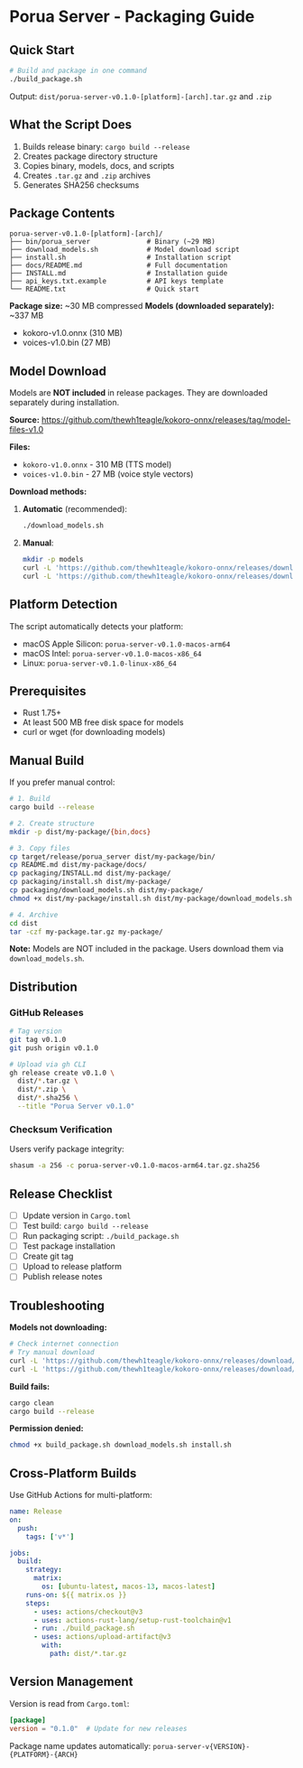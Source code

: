 # Porua Server - Packaging Guide

## Quick Start

```bash
# Build and package in one command
./build_package.sh
```

Output: `dist/porua-server-v0.1.0-[platform]-[arch].tar.gz` and `.zip`

## What the Script Does

1. Builds release binary: `cargo build --release`
2. Creates package directory structure
3. Copies binary, models, docs, and scripts
4. Creates `.tar.gz` and `.zip` archives
5. Generates SHA256 checksums

## Package Contents

```
porua-server-v0.1.0-[platform]-[arch]/
├── bin/porua_server              # Binary (~29 MB)
├── download_models.sh            # Model download script
├── install.sh                    # Installation script
├── docs/README.md                # Full documentation
├── INSTALL.md                    # Installation guide
├── api_keys.txt.example          # API keys template
└── README.txt                    # Quick start
```

**Package size:** ~30 MB compressed
**Models (downloaded separately):** ~337 MB
  - kokoro-v1.0.onnx (310 MB)
  - voices-v1.0.bin (27 MB)

## Model Download

Models are **NOT included** in release packages. They are downloaded separately during installation.

**Source:** https://github.com/thewh1teagle/kokoro-onnx/releases/tag/model-files-v1.0

**Files:**
- `kokoro-v1.0.onnx` - 310 MB (TTS model)
- `voices-v1.0.bin` - 27 MB (voice style vectors)

**Download methods:**

1. **Automatic** (recommended):
   ```bash
   ./download_models.sh
   ```

2. **Manual**:
   ```bash
   mkdir -p models
   curl -L 'https://github.com/thewh1teagle/kokoro-onnx/releases/download/model-files-v1.0/kokoro-v1.0.onnx' -o models/kokoro-v1.0.onnx
   curl -L 'https://github.com/thewh1teagle/kokoro-onnx/releases/download/model-files-v1.0/voices-v1.0.bin' -o models/voices-v1.0.bin
   ```

## Platform Detection

The script automatically detects your platform:
- macOS Apple Silicon: `porua-server-v0.1.0-macos-arm64`
- macOS Intel: `porua-server-v0.1.0-macos-x86_64`
- Linux: `porua-server-v0.1.0-linux-x86_64`

## Prerequisites

- Rust 1.75+
- At least 500 MB free disk space for models
- curl or wget (for downloading models)

## Manual Build

If you prefer manual control:

```bash
# 1. Build
cargo build --release

# 2. Create structure
mkdir -p dist/my-package/{bin,docs}

# 3. Copy files
cp target/release/porua_server dist/my-package/bin/
cp README.md dist/my-package/docs/
cp packaging/INSTALL.md dist/my-package/
cp packaging/install.sh dist/my-package/
cp packaging/download_models.sh dist/my-package/
chmod +x dist/my-package/install.sh dist/my-package/download_models.sh

# 4. Archive
cd dist
tar -czf my-package.tar.gz my-package/
```

**Note:** Models are NOT included in the package. Users download them via `download_models.sh`.

## Distribution

### GitHub Releases

```bash
# Tag version
git tag v0.1.0
git push origin v0.1.0

# Upload via gh CLI
gh release create v0.1.0 \
  dist/*.tar.gz \
  dist/*.zip \
  dist/*.sha256 \
  --title "Porua Server v0.1.0"
```

### Checksum Verification

Users verify package integrity:
```bash
shasum -a 256 -c porua-server-v0.1.0-macos-arm64.tar.gz.sha256
```

## Release Checklist

- [ ] Update version in `Cargo.toml`
- [ ] Test build: `cargo build --release`
- [ ] Run packaging script: `./build_package.sh`
- [ ] Test package installation
- [ ] Create git tag
- [ ] Upload to release platform
- [ ] Publish release notes

## Troubleshooting

**Models not downloading:**
```bash
# Check internet connection
# Try manual download
curl -L 'https://github.com/thewh1teagle/kokoro-onnx/releases/download/model-files-v1.0/kokoro-v1.0.onnx' -o models/kokoro-v1.0.onnx
curl -L 'https://github.com/thewh1teagle/kokoro-onnx/releases/download/model-files-v1.0/voices-v1.0.bin' -o models/voices-v1.0.bin
```

**Build fails:**
```bash
cargo clean
cargo build --release
```

**Permission denied:**
```bash
chmod +x build_package.sh download_models.sh install.sh
```

## Cross-Platform Builds

Use GitHub Actions for multi-platform:

```yaml
name: Release
on:
  push:
    tags: ['v*']

jobs:
  build:
    strategy:
      matrix:
        os: [ubuntu-latest, macos-13, macos-latest]
    runs-on: ${{ matrix.os }}
    steps:
      - uses: actions/checkout@v3
      - uses: actions-rust-lang/setup-rust-toolchain@v1
      - run: ./build_package.sh
      - uses: actions/upload-artifact@v3
        with:
          path: dist/*.tar.gz
```

## Version Management

Version is read from `Cargo.toml`:
```toml
[package]
version = "0.1.0"  # Update for new releases
```

Package name updates automatically: `porua-server-v{VERSION}-{PLATFORM}-{ARCH}`
